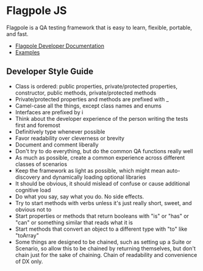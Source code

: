 # Flagpole JS

Flagpole is a QA testing framework that is easy to learn, flexible, portable, and fast.

* [Flagpole Developer Documentation](https://flocasts.github.io/flagpole/)
* [Examples](https://github.com/flocasts/flagpole/tree/master/example)

## Developer Style Guide

* Class is ordered: public properties, private/protected properties, constructor, public methods, private/protected methods
* Private/protected properties and methods are prefixed with _
* Camel-case all the things, except class names and enums
* Interfaces are prefixed by i
* Think about the developer experience of the person writing the tests first and foremost
* Definitively type whenever possible
* Favor readability over cleverness or brevity
* Document and comment liberally 
* Don't try to do everything, but do the common QA functions really well
* As much as possible, create a common experience across different classes of scenarios
* Keep the framework as light as possible, which might mean auto-discovery and dynamically loading optional libraries
* It should be obvious, it should mislead of confuse or cause additional cognitive load
* Do what you say, say what you do. No side effects.
* Try to start methods with verbs unless it's just really short, sweet, and obvious not to
* Start properties or methods that return booleans with "is" or "has" or "can" or something similar that reads what it is
* Start methods that convert an object to a different type with "to" like "toArray"
* Some things are designed to be chained, such as setting up a Suite or Scenario, so allow this to be chained by returning themselves, but don't chain just for the sake of chaining. Chain of readability and convenience of DX only.